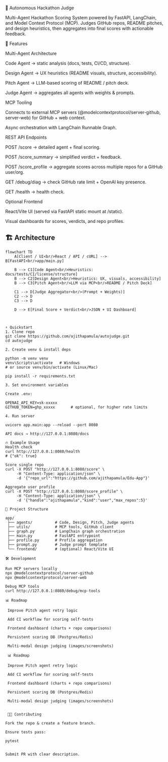 🚀 Autonomous Hackathon Judge

Multi-Agent Hackathon Scoring System powered by FastAPI, LangChain, and Model Context Protocol (MCP).
Judges GitHub repos, README pitches, and design heuristics, then aggregates into final scores with actionable feedback.

📌 Features

Multi-Agent Architecture

Code Agent → static analysis (docs, tests, CI/CD, structure).

Design Agent → UX heuristics (README visuals, structure, accessibility).

Pitch Agent → LLM-based scoring of README / pitch deck.

Judge Agent → aggregates all agents with weights & prompts.

MCP Tooling

Connects to external MCP servers (@modelcontextprotocol/server-github, server-web) for GitHub + web context.

Async orchestration with LangChain Runnable Graph.

REST API Endpoints

POST /score → detailed agent + final scoring.

POST /score_summary → simplified verdict + feedback.

POST /score_profile → aggregate scores across multiple repos for a GitHub user/org.

GET /debug/diag → check GitHub rate limit + OpenAI key presence.

GET /health → health check.

Optional Frontend

React/Vite UI (served via FastAPI static mount at /static).

Visual dashboards for scores, verdicts, and repo profiles.

## 🏗 Architecture

```mermaid
flowchart TD
    A[Client / UI<br/>React / API / cURL] --> B[FastAPI<br/>app/main.py]

    B --> C1[Code Agent<br/>Heuristics: docs/tests/CI/license/structure]
    B --> C2[Design Agent<br/>Heuristics: UX, visuals, accessibility]
    B --> C3[Pitch Agent<br/>LLM via MCP<br/>README / Pitch Deck]

    C1 --> D[Judge Aggregator<br/>(Prompt + Weights)]
    C2 --> D
    C3 --> D

    D --> E[Final Score + Verdict<br/>JSON + UI Dashboard]



⚡️ Quickstart
1. Clone repo
git clone https://github.com/ajithapamula/autojudge.git
cd autojudge

2. Create venv & install deps

python -m venv venv
venv\Scripts\activate   # Windows
# or source venv/bin/activate (Linux/Mac)

pip install -r requirements.txt

3. Set environment variables

Create .env:

OPENAI_API_KEY=sk-xxxxx
GITHUB_TOKEN=ghp_xxxxx       # optional, for higher rate limits

4. Run server

uvicorn app.main:app --reload --port 8080

API docs → http://127.0.0.1:8080/docs

🔥 Example Usage
Health check
curl http://127.0.0.1:8080/health
# {"ok": true}

Score single repo
curl -X POST "http://127.0.0.1:8080/score" \
     -H "Content-Type: application/json" \
     -d '{"repo_url":"https://github.com/ajithapamula/Edu-App"}'

Aggregate user profile
curl -X POST "http://127.0.0.1:8080/score_profile" \
     -H "Content-Type: application/json" \
     -d '{"handle":"ajithapamula","kind":"user","max_repos":5}'

🧩 Project Structure

app/
 ├── agents/          # Code, Design, Pitch, Judge agents
 ├── utils/           # MCP tools, GitHub client
 ├── graph.py         # LangChain graph orchestration
 ├── main.py          # FastAPI entrypoint
 ├── profile.py       # Profile aggregation
 ├── prompt.py        # Judge prompt template
 └── frontend/        # (optional) React/Vite UI

🛠 Development

Run MCP servers locally
npx @modelcontextprotocol/server-github
npx @modelcontextprotocol/server-web

Debug MCP tools
curl http://127.0.0.1:8080/debug/mcp-tools

📊 Roadmap

 Improve Pitch agent retry logic

 Add CI workflow for scoring self-tests

 Frontend dashboard (charts + repo comparisons)

 Persistent scoring DB (Postgres/Redis)

 Multi-modal design judging (images/screenshots)

 📊 Roadmap

 Improve Pitch agent retry logic

 Add CI workflow for scoring self-tests

 Frontend dashboard (charts + repo comparisons)

 Persistent scoring DB (Postgres/Redis)

 Multi-modal design judging (images/screenshots)


 🧑‍💻 Contributing

Fork the repo & create a feature branch.

Ensure tests pass:

pytest


Submit PR with clear description.


